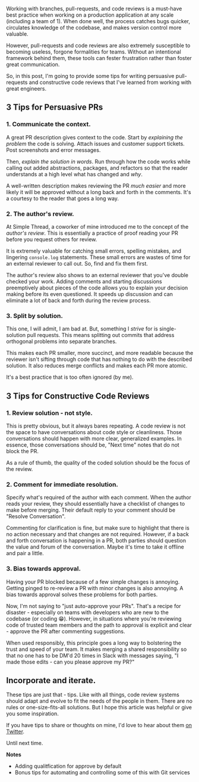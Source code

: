 Working with branches, pull-requests, and code reviews is a must-have best practice when working on a production application at any scale (including a team of 1). When done well, the process catches bugs quicker, circulates knowledge of the codebase, and makes version control more valuable.

However, pull-requests and code reviews are also extremely susceptible to becoming useless, forgone formalities for teams. Without an intentional framework behind them, these tools can fester frustration rather than foster great communication.

So, in this post, I'm going to provide some tips for writing persuasive pull-requests and constructive code reviews that I've learned from working with great engineers. 

## 3 Tips for Persuasive PRs
### 1. Communicate the context.
A great PR description gives context to the code. Start by *explaining the problem* the code is solving. Attach issues and customer support tickets. Post screenshots and error messages.

Then, *explain the solution in words*. Run through how the code works while calling out added abstractions, packages, and refactors so that the reader understands at a high level what has changed and *why*.

A well-written description makes reviewing the PR *much easier* and more likely it will be approved without a long back and forth in the comments. It's a courtesy to the reader that goes a long way.

### 2. The author's review.
At Simple Thread, a coworker of mine introduced me to the concept of the *author's review*. This is essentially a practice of proof reading your PR before you request others for review.

It is extremely valuable for catching small errors, spelling mistakes, and lingering `console.log` statements. These small errors are wastes of time for an external reviewer to call out. So, find and fix them first.

The author's review also shows to an external reviewer that you've double checked your work. Adding comments and starting discussions preemptively about pieces of the code allows you to explain your decision making before its even questioned. It speeds up discussion and can eliminate a lot of back and forth during the review process.

### 3. Split by solution.
This one, I will admit, I am bad at. But, something I *strive* for is single-solution pull requests. This means splitting out commits that address orthogonal problems into separate branches.

This makes each PR smaller, more succinct, and more readable because the reviewer isn't sifting through code that has nothing to do with the described solution. It also reduces merge conflicts and makes each PR more atomic.

It's a best practice that is too often ignored (by me).

## 3 Tips for Constructive Code Reviews
### 1. Review solution - not style.
This is pretty obvious, but it always bares repeating.  A code review is not the space to have conversations about code style or cleanliness. Those conversations should happen with more clear, generalized examples. In essence, those conversations should be, "Next time" notes that do not block the PR.

As a rule of thumb, the quality of the coded solution should be the focus of the review.

### 2. Comment for immediate resolution.
Specify what's required of the author with each comment. When the author reads your review, they should essentially have a checklist of changes to make before merging. Their default reply to your comment should be "Resolve Conversation". 

Commenting for clarification is fine, but make sure to highlight that there is no action necessary and that changes are not required. However, if a back and forth conversation is happening in a PR, both parties should question the value and forum of the conversation. Maybe it's time to take it offline and pair a little.

### 3. Bias towards approval.
Having your PR blocked because of a few simple changes is annoying. Getting pinged to re-review a PR with minor changes is also annoying. A bias towards approval solves these problems for both parties.

Now, I'm not saying to "just auto-approve your PRs". That's a recipe for disaster - especially on teams with developers who are new to the codebase (or coding 😁). However, in situations where you're reviewing code of trusted team members and the path to approval is explicit and clear - approve the PR after commenting suggestions. 

When used responsibly, this principle goes a long way to bolstering the trust and speed of your team. It makes merging a shared responsibility so that no one has to be DM'd 20 times in Slack with messages saying, "I made those edits - can you please approve my PR?"

## Incorporate and iterate.
These tips are just that - tips. Like with all things, code review systems should adapt and evolve to fit the needs of the people in them. There are no rules or one-size-fits-all solutions. But I hope this article was helpful or give you some inspiration.

If you have tips to share or thoughts on mine, I'd love to hear about them [on Twitter](https://twitter.com/drewlyton).

Until next time.


**Notes**
- Adding qualitfication for approve by default
- Bonus tips for automating and controlling some of this with Git services